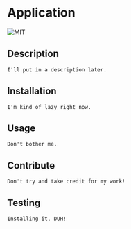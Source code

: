 # Application

![MIT](https://img.shields.io/badge/License-MIT-yellow.svg) 

## Description

```
I'll put in a description later.
```

## Installation 

```
I'm kind of lazy right now.
```

## Usage

```
Don't bother me.
```

## Contribute

```
Don't try and take credit for my work!
```

## Testing

```
Installing it, DUH!
```

